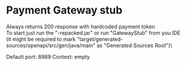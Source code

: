# Payment Gateway stub
Always returns 200 response with hardcoded payment token\
To start just run the "-repacked.jar" or run "GatewayStub" from you IDE\
(it might be required to mark "target/generated-sources/openapi/src/gen/java/main" as "Generated Sources Root")\

Default port: 8989
Context: empty

